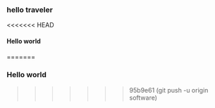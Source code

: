 ### hello traveler
<<<<<<< HEAD
#### Hello world
=======
### Hello world
>>>>>>> 95b9e61 (git push -u origin software)
